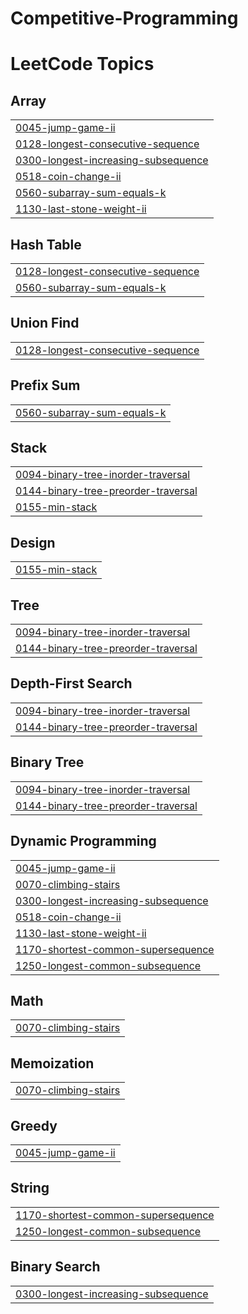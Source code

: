 # Competitive-Programming
<!---LeetCode Topics Start-->
# LeetCode Topics
## Array
|  |
| ------- |
| [0045-jump-game-ii](https://github.com/Muskan2403/Competitive-Programming/tree/master/0045-jump-game-ii) |
| [0128-longest-consecutive-sequence](https://github.com/Muskan2403/Competitive-Programming/tree/master/0128-longest-consecutive-sequence) |
| [0300-longest-increasing-subsequence](https://github.com/Muskan2403/Competitive-Programming/tree/master/0300-longest-increasing-subsequence) |
| [0518-coin-change-ii](https://github.com/Muskan2403/Competitive-Programming/tree/master/0518-coin-change-ii) |
| [0560-subarray-sum-equals-k](https://github.com/Muskan2403/Competitive-Programming/tree/master/0560-subarray-sum-equals-k) |
| [1130-last-stone-weight-ii](https://github.com/Muskan2403/Competitive-Programming/tree/master/1130-last-stone-weight-ii) |
## Hash Table
|  |
| ------- |
| [0128-longest-consecutive-sequence](https://github.com/Muskan2403/Competitive-Programming/tree/master/0128-longest-consecutive-sequence) |
| [0560-subarray-sum-equals-k](https://github.com/Muskan2403/Competitive-Programming/tree/master/0560-subarray-sum-equals-k) |
## Union Find
|  |
| ------- |
| [0128-longest-consecutive-sequence](https://github.com/Muskan2403/Competitive-Programming/tree/master/0128-longest-consecutive-sequence) |
## Prefix Sum
|  |
| ------- |
| [0560-subarray-sum-equals-k](https://github.com/Muskan2403/Competitive-Programming/tree/master/0560-subarray-sum-equals-k) |
## Stack
|  |
| ------- |
| [0094-binary-tree-inorder-traversal](https://github.com/Muskan2403/Competitive-Programming/tree/master/0094-binary-tree-inorder-traversal) |
| [0144-binary-tree-preorder-traversal](https://github.com/Muskan2403/Competitive-Programming/tree/master/0144-binary-tree-preorder-traversal) |
| [0155-min-stack](https://github.com/Muskan2403/Competitive-Programming/tree/master/0155-min-stack) |
## Design
|  |
| ------- |
| [0155-min-stack](https://github.com/Muskan2403/Competitive-Programming/tree/master/0155-min-stack) |
## Tree
|  |
| ------- |
| [0094-binary-tree-inorder-traversal](https://github.com/Muskan2403/Competitive-Programming/tree/master/0094-binary-tree-inorder-traversal) |
| [0144-binary-tree-preorder-traversal](https://github.com/Muskan2403/Competitive-Programming/tree/master/0144-binary-tree-preorder-traversal) |
## Depth-First Search
|  |
| ------- |
| [0094-binary-tree-inorder-traversal](https://github.com/Muskan2403/Competitive-Programming/tree/master/0094-binary-tree-inorder-traversal) |
| [0144-binary-tree-preorder-traversal](https://github.com/Muskan2403/Competitive-Programming/tree/master/0144-binary-tree-preorder-traversal) |
## Binary Tree
|  |
| ------- |
| [0094-binary-tree-inorder-traversal](https://github.com/Muskan2403/Competitive-Programming/tree/master/0094-binary-tree-inorder-traversal) |
| [0144-binary-tree-preorder-traversal](https://github.com/Muskan2403/Competitive-Programming/tree/master/0144-binary-tree-preorder-traversal) |
## Dynamic Programming
|  |
| ------- |
| [0045-jump-game-ii](https://github.com/Muskan2403/Competitive-Programming/tree/master/0045-jump-game-ii) |
| [0070-climbing-stairs](https://github.com/Muskan2403/Competitive-Programming/tree/master/0070-climbing-stairs) |
| [0300-longest-increasing-subsequence](https://github.com/Muskan2403/Competitive-Programming/tree/master/0300-longest-increasing-subsequence) |
| [0518-coin-change-ii](https://github.com/Muskan2403/Competitive-Programming/tree/master/0518-coin-change-ii) |
| [1130-last-stone-weight-ii](https://github.com/Muskan2403/Competitive-Programming/tree/master/1130-last-stone-weight-ii) |
| [1170-shortest-common-supersequence](https://github.com/Muskan2403/Competitive-Programming/tree/master/1170-shortest-common-supersequence) |
| [1250-longest-common-subsequence](https://github.com/Muskan2403/Competitive-Programming/tree/master/1250-longest-common-subsequence) |
## Math
|  |
| ------- |
| [0070-climbing-stairs](https://github.com/Muskan2403/Competitive-Programming/tree/master/0070-climbing-stairs) |
## Memoization
|  |
| ------- |
| [0070-climbing-stairs](https://github.com/Muskan2403/Competitive-Programming/tree/master/0070-climbing-stairs) |
## Greedy
|  |
| ------- |
| [0045-jump-game-ii](https://github.com/Muskan2403/Competitive-Programming/tree/master/0045-jump-game-ii) |
## String
|  |
| ------- |
| [1170-shortest-common-supersequence](https://github.com/Muskan2403/Competitive-Programming/tree/master/1170-shortest-common-supersequence) |
| [1250-longest-common-subsequence](https://github.com/Muskan2403/Competitive-Programming/tree/master/1250-longest-common-subsequence) |
## Binary Search
|  |
| ------- |
| [0300-longest-increasing-subsequence](https://github.com/Muskan2403/Competitive-Programming/tree/master/0300-longest-increasing-subsequence) |
<!---LeetCode Topics End-->